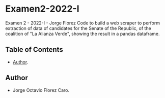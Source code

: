 # Examen2-2022-I
Examen 2 - 2022-I  -  Jorge Florez
Code to build a web scraper to perform extraction of data of candidates for the Senate of the Republic, of the coalition of "La Alianza Verde", showing the result in a pandas dataframe.


## Table of Contents
 - [Author](#author).


## Author
 - Jorge Octavio Florez Caro.